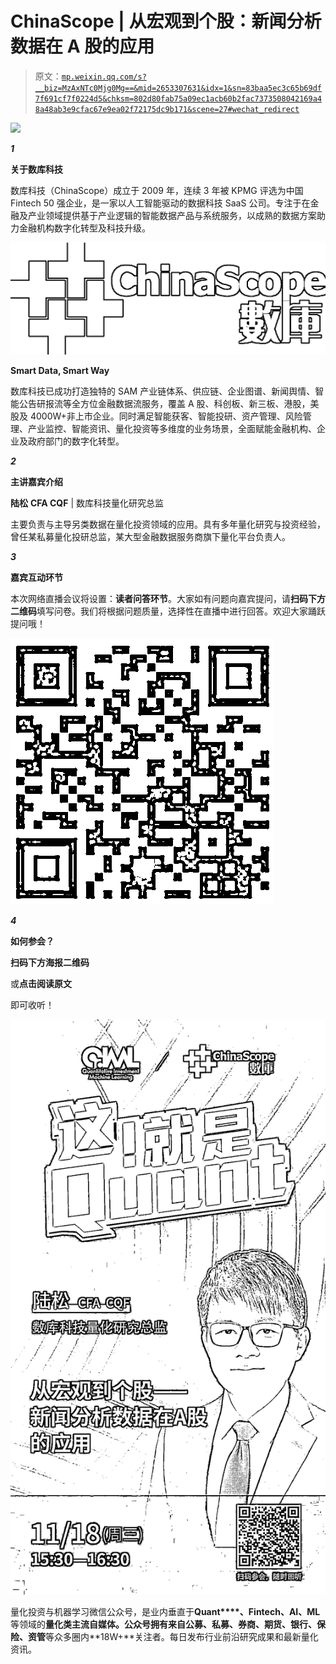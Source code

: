 # ChinaScope | 从宏观到个股：新闻分析数据在 A 股的应用

> 原文：[`mp.weixin.qq.com/s?__biz=MzAxNTc0Mjg0Mg==&mid=2653307631&idx=1&sn=83baa5ec3c65b69df7f691cf7f0224d5&chksm=802d80fab75a09ec1acb60b2fac7373508042169a48a48ab3e9cfac67e9ea02f72175dc9b171&scene=27#wechat_redirect`](http://mp.weixin.qq.com/s?__biz=MzAxNTc0Mjg0Mg==&mid=2653307631&idx=1&sn=83baa5ec3c65b69df7f691cf7f0224d5&chksm=802d80fab75a09ec1acb60b2fac7373508042169a48a48ab3e9cfac67e9ea02f72175dc9b171&scene=27#wechat_redirect)

![](http://mp.weixin.qq.com/s?__biz=MzAxNTc0Mjg0Mg==&mid=2653306887&idx=1&sn=c9b8ce2bdf6c17c1833b2f18fe8d3f06&chksm=802d8212b75a0b04d63492e15956b0edc389e29e5b5e63437127290cc2869e7a3481addefc3d&scene=21#wechat_redirect)

***1***

**关于数库科技**

数库科技（ChinaScope）成立于 2009 年，连续 3 年被 KPMG 评选为中国 Fintech 50 强企业，是一家以人工智能驱动的数据科技 SaaS 公司。专注于在金融及产业领域提供基于产业逻辑的智能数据产品与系统服务，以成熟的数据方案助力金融机构数字化转型及科技升级。

![](img/e99e6ac7ca9cfc05bf8072fa4f69530e.png)

**Smart Data, Smart Way**

数库科技已成功打造独特的 SAM 产业链体系、供应链、企业图谱、新闻舆情、智能公告研报流等全方位金融数据流服务，覆盖 A 股、科创板、新三板、港股，美股及 4000W+非上市企业。同时满足智能获客、智能投研、资产管理、风险管理、产业监控、智能资讯、量化投资等多维度的业务场景，全面赋能金融机构、企业及政府部门的数字化转型。

***2***

**主讲嘉宾介绍**

**陆松** **CFA CQF** | 数库科技量化研究总监

主要负责与主导另类数据在量化投资领域的应用。具有多年量化研究与投资经验，曾任某私募量化投研总监，某大型金融数据服务商旗下量化平台负责人。

***3***

**嘉宾互动环节**

本次网络直播会议将设置：**读者问答环节**。大家如有问题向嘉宾提问，请**扫码下方二维码**填写问卷。我们将根据问题质量，选择性在直播中进行回答。欢迎大家踊跃提问哦！

![](img/ecfbbfd31a7d1b078b7e0765ba6c1d83.png)

***4***

**如何参会？**

**扫码下方海报二维码**

或**点击阅读原文**

即可收听！

![](img/9875419fec3f1fbd75f2ec08e6a9d0eb.png)

量化投资与机器学习微信公众号，是业内垂直于**Quant****、Fintech、AI、ML**等领域的**量化类主流自媒体。**公众号拥有来自**公募、私募、券商、期货、银行、保险、资管**等众多圈内**18W+**关注者。每日发布行业前沿研究成果和最新量化资讯。